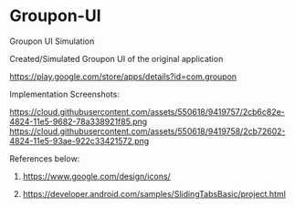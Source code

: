 # Groupon-UI
Groupon UI Simulation

Created/Simulated Groupon UI of the original application 

https://play.google.com/store/apps/details?id=com.groupon

Implementation Screenshots:

https://cloud.githubusercontent.com/assets/550618/9419757/2cb6c82e-4824-11e5-9682-78a338921f85.png
https://cloud.githubusercontent.com/assets/550618/9419758/2cb72602-4824-11e5-93ae-922c33421572.png

References below:

1) https://www.google.com/design/icons/

2) https://developer.android.com/samples/SlidingTabsBasic/project.html
